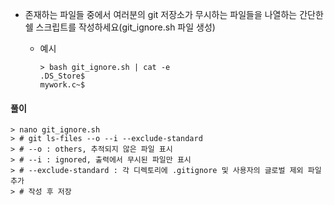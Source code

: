 - 존재하는 파일들 중에서 여러분의 git 저장소가 무시하는 파일들을 나열하는 간단한 쉘 스크립트를 작성하세요(git_ignore.sh 파일 생성)

  - 예시

    ```shell
    > bash git_ignore.sh | cat -e
    .DS_Store$
    mywork.c~$
    ```



#### 풀이

```shell
> nano git_ignore.sh
> # git ls-files --o --i --exclude-standard
> # --o : others, 추적되지 않은 파일 표시
> # --i : ignored, 출력에서 무시된 파일만 표시
> # --exclude-standard : 각 디렉토리에 .gitignore 및 사용자의 글로벌 제외 파일 추가
> # 작성 후 저장
```
